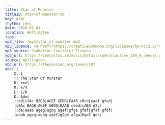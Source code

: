 ```yaml
---
title: Star of Munster
titleID: star-of-munster.md
key: Ador
rhythm: reel
date: 2016-01-01
location: Wellington
tags:
mp3_file: /mp3/star-of-munster.mp3
mp3_licence: <a href="https://creativecommons.org/licenses/by-nc/2.5/">CC-BY-NC-2.5</a>
mp3_source: Comhaltas Ceoltóirí Éireann
mp3_url: https://comhaltas.ie/music/detail/comhaltaslive_204_6_dennis_alexander/
source: Wellington
abc_url: https://thesession.org/tunes/197
abc: |
    X: 1
    T: The Star Of Munster
    R: reel
    M: 4/4
    L: 1/8
    K: Ador
    |:ed|c2Ac B2GB|AGEF GEDG|EAAB cBcd|eaaf gfed|
    |cBAc BAGB|AGEF GEDG|EAAB cded|cABG A2:|
    |:de|eaab ageg|agbg agef|gfga gfef|gfaf gfdf|
    |eaab ageg|agbg agef|g2ge a2ga|bgaf ge:|
---
```

